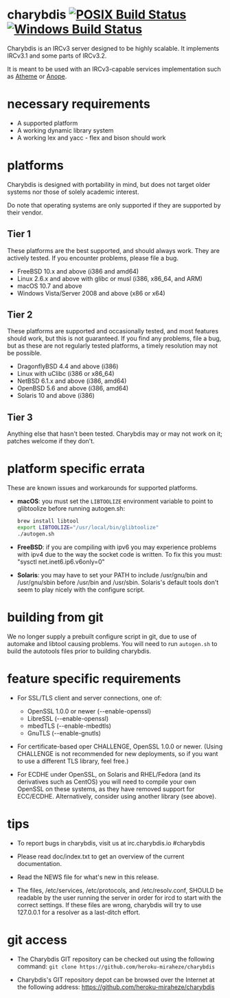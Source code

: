 # charybdis [![POSIX Build Status](https://travis-ci.org/heroku-miraheze/charybdis.svg?branch=master)](https://travis-ci.org/heroku-miraheze/charybdis) [![Windows Build Status](https://ci.appveyor.com/api/projects/status/is0obsml8xyq2qk7/branch/master?svg=true)](https://ci.appveyor.com/project/kaniini/charybdis/branch/master)

Charybdis is an IRCv3 server designed to be highly scalable.  It implements IRCv3.1 and some parts of IRCv3.2.

It is meant to be used with an IRCv3-capable services implementation such as [Atheme][atheme] or [Anope][anope].

   [atheme]: http://www.atheme.net/
   [anope]: http://www.anope.org/

# necessary requirements

 * A supported platform
 * A working dynamic library system
 * A working lex and yacc - flex and bison should work

# platforms

Charybdis is designed with portability in mind, but does not target older systems nor those of solely academic
interest.

Do note that operating systems are only supported if they are supported by their vendor.

## Tier 1

These platforms are the best supported, and should always work. They are actively tested. If you encounter
problems, please file a bug.

* FreeBSD 10.x and above (i386 and amd64)
* Linux 2.6.x and above with glibc or musl (i386, x86_64, and ARM)
* macOS 10.7 and above
* Windows Vista/Server 2008 and above (x86 or x64)

## Tier 2

These platforms are supported and occasionally tested, and most features should work, but this is not
guaranteed. If you find any problems, file a bug, but as these are not regularly tested platforms, a timely
resolution may not be possible.

* DragonflyBSD 4.4 and above (i386)
* Linux with uClibc (i386 or x86_64)
* NetBSD 6.1.x and above (i386, amd64)
* OpenBSD 5.6 and above (i386, amd64)
* Solaris 10 and above (i386)

## Tier 3

Anything else that hasn't been tested. Charybdis may or may not work on it; patches welcome if they don't.

# platform specific errata

These are known issues and workarounds for supported platforms.

 * **macOS**: you must set the `LIBTOOLIZE` environment variable to point to glibtoolize before running autogen.sh:

   ```bash
   brew install libtool
   export LIBTOOLIZE="/usr/local/bin/glibtoolize"
   ./autogen.sh
   ```

 * **FreeBSD**: if you are compiling with ipv6 you may experience
   problems with ipv4 due to the way the socket code is written.  To
   fix this you must: "sysctl net.inet6.ip6.v6only=0"

 * **Solaris**: you may have to set your PATH to include /usr/gnu/bin and /usr/gnu/sbin before /usr/bin
   and /usr/sbin. Solaris's default tools don't seem to play nicely with the configure script.

# building from git

We no longer supply a prebuilt configure script in git, due to use of automake and libtool causing problems.
You will need to run `autogen.sh` to build the autotools files prior to building charybdis.

# feature specific requirements

 * For SSL/TLS client and server connections, one of:

   * OpenSSL 1.0.0 or newer (--enable-openssl)
   * LibreSSL (--enable-openssl)
   * mbedTLS (--enable-mbedtls)
   * GnuTLS (--enable-gnutls)

 * For certificate-based oper CHALLENGE, OpenSSL 1.0.0 or newer.
   (Using CHALLENGE is not recommended for new deployments, so if you want to use a different TLS library,
    feel free.)

 * For ECDHE under OpenSSL, on Solaris and RHEL/Fedora (and its derivatives such as CentOS) you will
   need to compile your own OpenSSL on these systems, as they have removed support for ECC/ECDHE.
   Alternatively, consider using another library (see above).

# tips

 * To report bugs in charybdis, visit us at irc.charybdis.io #charybdis

 * Please read doc/index.txt to get an overview of the current documentation.

 * Read the NEWS file for what's new in this release.

 * The files, /etc/services, /etc/protocols, and /etc/resolv.conf, SHOULD be
   readable by the user running the server in order for ircd to start with
   the correct settings.  If these files are wrong, charybdis will try to use
   127.0.0.1 for a resolver as a last-ditch effort.

# git access

 * The Charybdis GIT repository can be checked out using the following command:
	`git clone https://github.com/heroku-miraheze/charybdis`

 * Charybdis's GIT repository depot can be browsed over the Internet at the following address:
	https://github.com/heroku-miraheze/charybdis
